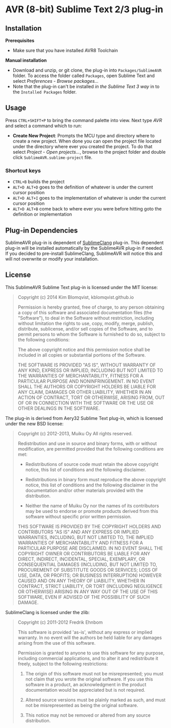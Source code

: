 # AVR (8-bit) Sublime Text 2/3 plug-in

## Installation

**Prerequisites**

- Make sure that you have installed AVR8 Toolchain

**Manual installation**

- Download and unzip, or git clone, the plug-in into `Packages/SublimeAVR` folder. To access the folder called `Packages`, open Sublime Text and select *Preferences - Browse packages...*
- Note that the plug-in can't be installed *in the Sublime Text 3 way* in to the `Installed Packages` folder.

## Usage

Press `CTRL+SHIFT+P` to bring the command palette into view. Next type
*AVR* and select a command which to run:

- __Create New Project__: Prompts the MCU type and directory where to create a new project.
  When done you can open the project file located under the directory where ever you created the project.
  To do that select *Project - Open projects...*, browse to the project folder and double click
  `SublimeAVR.sublime-project` file.

### Shortcut keys

- `CTRL+B` builds the project
- `ALT+D ALT+D` goes to the definition of whatever is under the current cursor position
- `ALT+D ALT+I` goes to the implementation of whatever is under the current cursor position
- `ALT+D ALT+B` come back to where ever you were before hitting goto the definition or implementation

## Plug-in Dependencies

SublimeAVR plug-in is dependent of [SublimeClang](https://github.com/quarnster/SublimeClang)
plug-in. This dependent plug-in will be installed automatically by the SublimeAVR plug-in if
needed. If you decided to pre-install SublimeClang, SublimeAVR will notice this and will
not overwrite or modify your installation.

## License

This SublimeAVR Sublime Text plug-in is licensed under the MIT license:

> Copyright (c) 2014 Kim Blomqvist, kblomqvist.github.io
> 
> Permission is hereby granted, free of charge, to any person obtaining a copy
> of this software and associated documentation files (the "Software"), to deal
> in the Software without restriction, including without limitation the rights
> to use, copy, modify, merge, publish, distribute, sublicense, and/or sell
> copies of the Software, and to permit persons to whom the Software is
> furnished to do so, subject to the following conditions:
> 
> The above copyright notice and this permission notice shall be included in
> all copies or substantial portions of the Software.
> 
> THE SOFTWARE IS PROVIDED "AS IS", WITHOUT WARRANTY OF ANY KIND, EXPRESS OR
> IMPLIED, INCLUDING BUT NOT LIMITED TO THE WARRANTIES OF MERCHANTABILITY,
> FITNESS FOR A PARTICULAR PURPOSE AND NONINFRINGEMENT. IN NO EVENT SHALL THE
> AUTHORS OR COPYRIGHT HOLDERS BE LIABLE FOR ANY CLAIM, DAMAGES OR OTHER
> LIABILITY, WHETHER IN AN ACTION OF CONTRACT, TORT OR OTHERWISE, ARISING FROM,
> OUT OF OR IN CONNECTION WITH THE SOFTWARE OR THE USE OR OTHER DEALINGS IN
> THE SOFTWARE.

The plug-in is derived from Aery32 Sublime Text plug-in, which is licensed under
the new BSD license:

> Copyright (c) 2012-2013, Muiku Oy
> All rights reserved.
> 
> Redistribution and use in source and binary forms, with or without modification,
> are permitted provided that the following conditions are met:
> 
>    * Redistributions of source code must retain the above copyright notice,
> 	 this list of conditions and the following disclaimer.
> 
>    * Redistributions in binary form must reproduce the above copyright notice,
> 	 this list of conditions and the following disclaimer in the documentation
> 	 and/or other materials provided with the distribution.
> 
>    * Neither the name of Muiku Oy nor the names of its contributors may be
> 	 used to endorse or promote products derived from this software without
> 	 specific prior written permission.
> 
> THIS SOFTWARE IS PROVIDED BY THE COPYRIGHT HOLDERS AND CONTRIBUTORS "AS IS" AND
> ANY EXPRESS OR IMPLIED WARRANTIES, INCLUDING, BUT NOT LIMITED TO, THE IMPLIED
> WARRANTIES OF MERCHANTABILITY AND FITNESS FOR A PARTICULAR PURPOSE ARE
> DISCLAIMED. IN NO EVENT SHALL THE COPYRIGHT OWNER OR CONTRIBUTORS BE LIABLE FOR
> ANY DIRECT, INDIRECT, INCIDENTAL, SPECIAL, EXEMPLARY, OR CONSEQUENTIAL DAMAGES
> (INCLUDING, BUT NOT LIMITED TO, PROCUREMENT OF SUBSTITUTE GOODS OR SERVICES;
> LOSS OF USE, DATA, OR PROFITS; OR BUSINESS INTERRUPTION) HOWEVER CAUSED AND ON
> ANY THEORY OF LIABILITY, WHETHER IN CONTRACT, STRICT LIABILITY, OR TORT
> (INCLUDING NEGLIGENCE OR OTHERWISE) ARISING IN ANY WAY OUT OF THE USE OF THIS
> SOFTWARE, EVEN IF ADVISED OF THE POSSIBILITY OF SUCH DAMAGE.

SublimeClang is licensed under the zlib:

> Copyright (c) 2011-2012 Fredrik Ehnbom
>
> This software is provided 'as-is', without any express or implied
> warranty. In no event will the authors be held liable for any damages
> arising from the use of this software.
>
> Permission is granted to anyone to use this software for any purpose,
> including commercial applications, and to alter it and redistribute it
> freely, subject to the following restrictions:
>
>   1. The origin of this software must not be misrepresented; you must not
>   claim that you wrote the original software. If you use this software
>   in a product, an acknowledgment in the product documentation would be
>   appreciated but is not required.
>
>   2. Altered source versions must be plainly marked as such, and must not be
>   misrepresented as being the original software.
>
>   3. This notice may not be removed or altered from any source
>   distribution.
